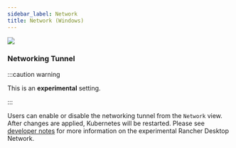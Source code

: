 ```yaml
---
sidebar_label: Network
title: Network (Windows)
---
```


![](https://suse-rancher-media.s3.amazonaws.com/desktop/v1.9/wsl/Windows_WSL_tabNetwork_checked.png)

### Networking Tunnel

:::caution warning

This is an **experimental** setting.

:::

Users can enable or disable the networking tunnel from the `Network` view. After changes are applied, Kubernetes will be restarted. Please see [developer notes](https://github.com/rancher-sandbox/rancher-desktop-networking) for more information on the experimental Rancher Desktop Network.
